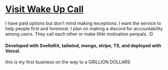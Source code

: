 # [Visit Wake Up Call](https://wake-up-call-iota.vercel.app/)
I have paid options but don't mind making exceptions. I want the service to help people first and foremost.
I plan on making a discord for accountability among users. They call each other or make little motivation penpals. :D
#### Developed with SvelteKit, tailwind, mongo, stripe, TS, and deployed with Vercel.

this is my first business on the way to a GRILLION DOLLARS

